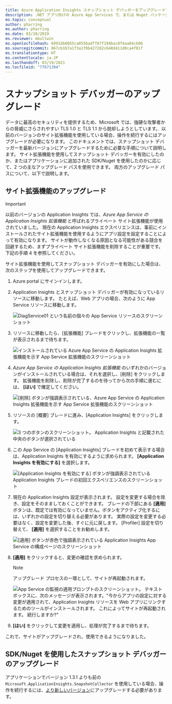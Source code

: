```yaml
---
title: Azure Application Insights スナップショット デバッガーをアップグレードする
description: .NET アプリ向けの Azure App Services で、または Nuget パッケージを使用して、スナップショット デバッガーを最新バージョンにアップグレードする方法
ms.topic: conceptual
author: pharring
ms.author: pharring
ms.date: 03/28/2019
ms.reviewer: mbullwin
ms.openlocfilehash: 6991db6055ca8556adff67f194bac0f4aa04cb06
ms.sourcegitcommit: 867cb1b7a1f3a1f0b427282c648d411d0ca4f81f
ms.translationtype: HT
ms.contentlocale: ja-JP
ms.lasthandoff: 03/19/2021
ms.locfileid: "77671394"
---
```

# <a name="upgrading-the-snapshot-debugger"></a>スナップショット デバッガーのアップグレード

データに最高のセキュリティを提供するため、Microsoft では、強硬な攻撃者からの脅威にさらされやすい TLS 1.0 と TLS 1.1 から脱却しようとしています。 以前のバージョンのサイト拡張機能を使用している場合、操作を続行するにはアップグレードが必要になります。 このドキュメントでは、スナップショット デバッガーを最新バージョンにアップグレードするために必要な手順について説明します。 サイト拡張機能を使用してスナップショット デバッガーを有効にしたのか、またはアプリケーションに追加された SDK/Nuget を使用したのかに応じて、2 つの主なアップグレード パスを使用できます。 両方のアップグレード パスについて、以下で説明します。 

## <a name="upgrading-the-site-extension"></a>サイト拡張機能のアップグレード

> [!IMPORTANT]
> 以前のバージョンの Application Insights では、_Azure App Service の Application Insights 拡張機能_ と呼ばれるプライベート サイト拡張機能が使用されていました。 現在の Application Insights エクスペリエンスは、事前にインストールされたサイト拡張機能を使用するようにアプリ設定を設定することによって有効になります。
> サイトが動作しなくなる原因となる可能性がある競合を回避するため、まずプライベート サイト拡張機能を削除することが重要です。 下記の手順 4 を参照してください。

サイト拡張機能を使用してスナップショット デバッガーを有効にした場合は、次のステップを使用してアップグレードできます。

1. Azure portal にサインインします。
2. Application Insights とスナップショット デバッガーが有効になっているリソースに移動します。 たとえば、Web アプリの場合、次のように App Service リソースに移動します。

   ![DiagService01 という名前の個々の App Service リソースのスクリーンショット](./media/snapshot-debugger-upgrade/app-service-resource.png)

3. リソースに移動したら、[拡張機能] ブレードをクリックし、拡張機能の一覧が表示されるまで待ちます。

   ![インストールされている Azure App Service の Application Insights 拡張機能を示す App Service 拡張機能のスクリーンショット](./media/snapshot-debugger-upgrade/application-insights-site-extension-to-be-deleted.png)

4. _Azure App Service の Application Insights 拡張機能_ のいずれかのバージョンがインストールされている場合は、それを選択し、[削除] をクリックします。 拡張機能を削除し、削除が完了するのを待ってから次の手順に進むには、 **[はい]** で確定してください。

   ![[削除] ボタンが強調表示されている、Azure App Service の Application Insights 拡張機能を示す App Service 拡張機能のスクリーンショット](./media/snapshot-debugger-upgrade/application-insights-site-extension-delete.png)

5. リソースの [概要] ブレードに進み、[Application Insights] をクリックします。

   ![3 つのボタンのスクリーンショット。 Application Insights と記載された中央のボタンが選択されている](./media/snapshot-debugger-upgrade/application-insights-button.png)

6. この App Service の [Application Insights] ブレードを初めて表示する場合は、Application Insights を有効にするように求められます。 **[Application Insights を有効にする]** を選択します。
 
   ![[Application Insights を有効にする] ボタンが強調表示されている Application Insights ブレードの初回エクスペリエンスのスクリーンショット](./media/snapshot-debugger-upgrade/turn-on-application-insights.png)

7. 現在の Application Insights 設定が表示されます。 設定を変更する場合を除き、設定をそのまましておくことができます。 ブレードの下部にある **[適用]** ボタンは、既定では有効になっていません。ボタンをアクティブ化するには、いずれかの設定を切り替える必要があります。 実際の設定を変更する必要はなく、設定を変更した後、すぐに元に戻します。 [Profiler] 設定を切り替えて、 **[適用]** を選択することをお勧めします。

   ![[適用] ボタンが赤色で強調表示されている Application Insights App Service の構成ページのスクリーンショット](./media/snapshot-debugger-upgrade/view-application-insights-data.png)

8. **[適用]** をクリックすると、変更の確認を求められます。

    > [!NOTE]
    > アップグレード プロセスの一環として、サイトが再起動されます。

   ![App Service の監視の適用プロンプトのスクリーンショット。 テキスト ボックスに、次のメッセージが表示されます。"今からアプリの設定に対する変更が適用されて、Application Insights リソースを Web アプリにリンクするためのツールがインストールされます。 これによってサイトが再起動されます。 続行しますか?"](./media/snapshot-debugger-upgrade/apply-monitoring-settings.png)

9. **[はい]** をクリックして変更を適用し、処理が完了するまで待ちます。

これで、サイトがアップグレードされ、使用できるようになりました。

## <a name="upgrading-snapshot-debugger-using-sdknuget"></a>SDK/Nuget を使用したスナップショット デバッガーのアップグレード

アプリケーションでバージョン 1.3.1 よりも前の `Microsoft.ApplicationInsights.SnapshotCollector` を使用している場合、操作を続行するには、[より新しいバージョン](https://www.nuget.org/packages/Microsoft.ApplicationInsights.SnapshotCollector)にアップグレードする必要があります。
